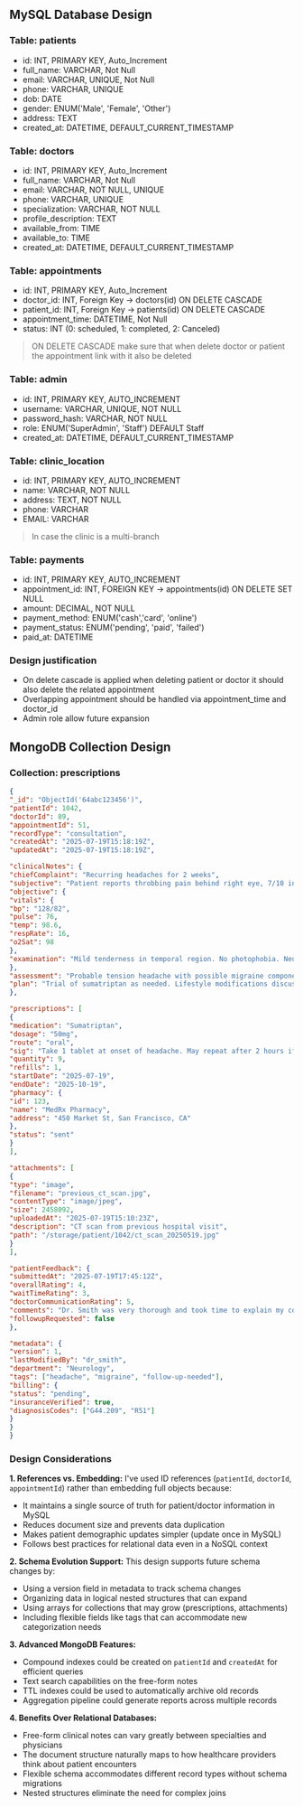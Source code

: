 ## MySQL Database Design
### Table: patients
- id: INT, PRIMARY KEY, Auto_Increment 
- full_name: VARCHAR, Not Null 
- email: VARCHAR, UNIQUE, Not Null
- phone: VARCHAR, UNIQUE
- dob: DATE
- gender: ENUM('Male', 'Female', 'Other')
- address: TEXT
- created_at: DATETIME, DEFAULT_CURRENT_TIMESTAMP
### Table: doctors
- id: INT, PRIMARY KEY, Auto_Increment
- full_name: VARCHAR, Not Null
- email: VARCHAR, NOT NULL, UNIQUE
- phone: VARCHAR, UNIQUE
- specialization: VARCHAR, NOT NULL
- profile_description: TEXT
- available_from: TIME
- available_to: TIME
- created_at: DATETIME, DEFAULT_CURRENT_TIMESTAMP
### Table: appointments
- id: INT, PRIMARY KEY, Auto_Increment
- doctor_id: INT, Foreign Key → doctors(id) ON DELETE CASCADE
- patient_id: INT, Foreign Key → patients(id) ON DELETE CASCADE
- appointment_time: DATETIME, Not Null
- status: INT (0: scheduled, 1: completed, 2: Canceled) 
> ON DELETE CASCADE make sure that when delete doctor or patient the appointment link with it also be deleted

### Table: admin 
- id: INT, PRIMARY KEY, AUTO_INCREMENT
- username: VARCHAR, UNIQUE, NOT NULL
- password_hash: VARCHAR, NOT NULL
- role: ENUM('SuperAdmin', 'Staff') DEFAULT Staff
- created_at: DATETIME, DEFAULT_CURRENT_TIMESTAMP

### Table: clinic_location
- id: INT, PRIMARY KEY, AUTO_INCREMENT
- name: VARCHAR, NOT NULL
- address: TEXT, NOT NULL
- phone: VARCHAR
- EMAIL: VARCHAR
> In case the clinic is a multi-branch

### Table: payments
- id: INT, PRIMARY KEY, AUTO_INCREMENT
- appointment_id: INT, FOREIGN KEY → appointments(id) ON DELETE SET NULL
- amount: DECIMAL, NOT NULL
- payment_method: ENUM('cash','card', 'online')
- payment_status: ENUM('pending', 'paid', 'failed')
- paid_at: DATETIME


### Design justification
- On delete cascade is applied when deleting patient or doctor it should also delete the related appointment
- Overlapping appointment should be handled via appointment_time and doctor_id
- Admin role allow future expansion

## MongoDB Collection Design
### Collection: prescriptions
```json
{
"_id": "ObjectId('64abc123456')",
"patientId": 1042,
"doctorId": 89,
"appointmentId": 51,
"recordType": "consultation",
"createdAt": "2025-07-19T15:18:19Z",
"updatedAt": "2025-07-19T15:18:19Z",

"clinicalNotes": {
"chiefComplaint": "Recurring headaches for 2 weeks",
"subjective": "Patient reports throbbing pain behind right eye, 7/10 intensity, worse in evenings",
"objective": {
"vitals": {
"bp": "128/82",
"pulse": 76,
"temp": 98.6,
"respRate": 16,
"o2Sat": 98
},
"examination": "Mild tenderness in temporal region. No photophobia. Neurological exam normal."
},
"assessment": "Probable tension headache with possible migraine component",
"plan": "Trial of sumatriptan as needed. Lifestyle modifications discussed."
},

"prescriptions": [
{
"medication": "Sumatriptan",
"dosage": "50mg",
"route": "oral",
"sig": "Take 1 tablet at onset of headache. May repeat after 2 hours if needed. Max 2 tablets/24 hours.",
"quantity": 9,
"refills": 1,
"startDate": "2025-07-19",
"endDate": "2025-10-19",
"pharmacy": {
"id": 123,
"name": "MedRx Pharmacy",
"address": "450 Market St, San Francisco, CA"
},
"status": "sent"
}
],

"attachments": [
{
"type": "image",
"filename": "previous_ct_scan.jpg",
"contentType": "image/jpeg",
"size": 2458092,
"uploadedAt": "2025-07-19T15:10:23Z",
"description": "CT scan from previous hospital visit",
"path": "/storage/patient/1042/ct_scan_20250519.jpg"
}
],

"patientFeedback": {
"submittedAt": "2025-07-19T17:45:12Z",
"overallRating": 4,
"waitTimeRating": 3,
"doctorCommunicationRating": 5,
"comments": "Dr. Smith was very thorough and took time to explain my condition. Wait time was longer than expected.",
"followupRequested": false
},

"metadata": {
"version": 1,
"lastModifiedBy": "dr_smith",
"department": "Neurology",
"tags": ["headache", "migraine", "follow-up-needed"],
"billing": {
"status": "pending",
"insuranceVerified": true,
"diagnosisCodes": ["G44.209", "R51"]
}
}
}
```
### Design Considerations

**1. References vs. Embedding:**
I've used ID references (`patientId`, `doctorId`, `appointmentId`) rather than embedding full objects because:
- It maintains a single source of truth for patient/doctor information in MySQL
- Reduces document size and prevents data duplication
- Makes patient demographic updates simpler (update once in MySQL)
- Follows best practices for relational data even in a NoSQL context

**2. Schema Evolution Support:**
This design supports future schema changes by:
- Using a version field in metadata to track schema changes
- Organizing data in logical nested structures that can expand
- Using arrays for collections that may grow (prescriptions, attachments)
- Including flexible fields like tags that can accommodate new categorization needs

**3. Advanced MongoDB Features:**
- Compound indexes could be created on `patientId` and `createdAt` for efficient queries
- Text search capabilities on the free-form notes
- TTL indexes could be used to automatically archive old records
- Aggregation pipeline could generate reports across multiple records

**4. Benefits Over Relational Databases:**
- Free-form clinical notes can vary greatly between specialties and physicians
- The document structure naturally maps to how healthcare providers think about patient encounters
- Flexible schema accommodates different record types without schema migrations
- Nested structures eliminate the need for complex joins

